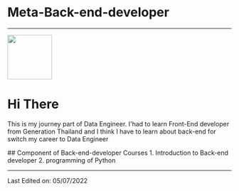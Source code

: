 # Meta-Back-end-developer
-----
<img src="https://media.giphy.com/media/m6OomwWCojfS8/giphy.gif" width=100px height=100px>
<h1>Hi There</h1>
<p>This is my journey part of Data Engineer. I'had to learn Front-End developer from Generation Thailand and I think I have to learn about back-end for switch my career to Data Engineer<p>
## Component of Back-end-developer Courses
  1. Introduction to Back-end developer
  2. programming of Python






  
  
  
  
-----
Last Edited on: 05/07/2022
